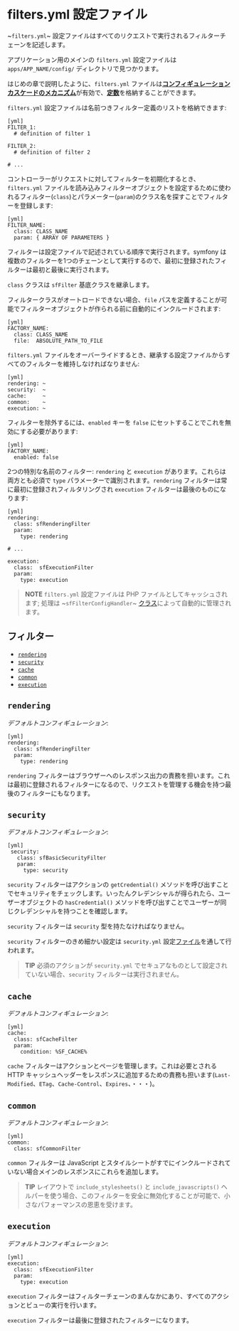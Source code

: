 filters.yml 設定ファイル
========================

~`filters.yml`~ 設定ファイルはすべてのリクエストで実行されるフィルターチェーンを記述します。

アプリケーション用のメインの `filters.yml` 設定ファイルは `apps/APP_NAME/config/` ディレクトリで見つかります。

はじめの章で説明したように、`filters.yml` ファイルは[**コンフィギュレーションカスケードのメカニズム**](#chapter_03_configuration_cascade)が有効で、[**定数**](#chapter_03_constants)を格納することができます。

`filters.yml` 設定ファイルは名前つきフィルター定義のリストを格納できます:

    [yml]
    FILTER_1:
      # definition of filter 1

    FILTER_2:
      # definition of filter 2

    # ...

コントローラーがリクエストに対してフィルターを初期化するとき、`filters.yml` ファイルを読み込みフィルターオブジェクトを設定するために使われるフィルター(`class`)とパラメーター(`param`)のクラス名を探すことでフィルターを登録します:

    [yml]
    FILTER_NAME:
      class: CLASS_NAME
      param: { ARRAY OF PARAMETERS }

フィルターは設定ファイルで記述されている順序で実行されます。symfony は複数のフィルターを1つのチェーンとして実行するので、最初に登録されたフィルターは最初と最後に実行されます。

`class` クラスは `sfFilter` 基底クラスを継承します。

フィルタークラスがオートロードできない場合、`file` パスを定義することが可能でフィルターオブジェクトが作られる前に自動的にインクルードされます:

    [yml]
    FACTORY_NAME:
      class: CLASS_NAME
      file:  ABSOLUTE_PATH_TO_FILE

`filters.yml` ファイルをオーバーライドするとき、継承する設定ファイルからすべてのフィルターを維持しなければなりません:

    [yml]
    rendering: ~
    security:  ~
    cache:     ~
    common:    ~
    execution: ~

フィルターを除外するには、`enabled` キーを `false` にセットすることでこれを無効にする必要があります:

    [yml]
    FACTORY_NAME:
      enabled: false

2つの特別な名前のフィルター: `rendering` と `execution` があります。これらは両方とも必須で `type` パラメーターで識別されます。`rendering` フィルターは常に最初に登録されフィルタリングされ `execution` フィルターは最後のものになります:

    [yml]
    rendering:
      class: sfRenderingFilter
      param:
        type: rendering

    # ...

    execution:
      class:  sfExecutionFilter
      param:
        type: execution

>**NOTE**
>`filters.yml` 設定ファイルは PHP ファイルとしてキャッシュされます; 処理は ~`sfFilterConfigHandler`~ [クラス](#chapter_14_config_handlers_yml)によって自動的に管理されます。

<div class="pagebreak"></div>

フィルター
----------

 * [`rendering`](#chapter_12_rendering)
 * [`security`](#chapter_12_security)
 * [`cache`](#chapter_12_cache)
 * [`common`](#chapter_12_common)
 * [`execution`](#chapter_12_execution)

`rendering`
-----------

*デフォルトコンフィギュレーション*:

    [yml]
    rendering:
      class: sfRenderingFilter
      param:
        type: rendering

`rendering` フィルターはブラウザーへのレスポンス出力の責務を担います。これは最初に登録されるフィルターになるので、リクエストを管理する機会を持つ最後のフィルターにもなります。

`security`
----------

*デフォルトコンフィギュレーション*:

    [yml]
     security:
       class: sfBasicSecurityFilter
       param:
         type: security

`security` フィルターはアクションの `getCredential()` メソッドを呼び出すことでセキュリティをチェックします。いったんクレデンシャルが得られたら、ユーザーオブジェクトの `hasCredential()` メソッドを呼び出すことでユーザーが同じクレデンシャルを持つことを確認します。

`security` フィルターは `security` 型を持たなければなりません。

`security` フィルターのきめ細かい設定は `security.yml` 設定[ファイル](#chapter_08)を通して行われます。

>**TIP**
>必須のアクションが `security.yml` でセキュアなものとして設定されていない場合、`security` フィルターは実行されません。

`cache`
-------

*デフォルトコンフィギュレーション*:

    [yml]
    cache:
      class: sfCacheFilter
      param:
        condition: %SF_CACHE%

`cache` フィルターはアクションとページを管理します。これは必要とされる HTTP キャッシュヘッダーをレスポンスに追加するための責務も担います(`Last-Modified`、`ETag`、`Cache-Control`、`Expires`、・・・)。

`common`
--------

*デフォルトコンフィギュレーション*:

    [yml]
    common:
      class: sfCommonFilter

`common` フィルターは JavaScript とスタイルシートがすでにインクルードされていない場合メインのレスポンスにこれらを追加します。

>**TIP**
>レイアウトで `include_stylesheets()` と `include_javascripts()` ヘルパーを使う場合、このフィルターを安全に無効化することが可能で、小さなパフォーマンスの恩恵を受けます。

`execution`
-----------

*デフォルトコンフィギュレーション*:

    [yml]
    execution:
      class:  sfExecutionFilter
      param:
        type: execution

`execution` フィルターはフィルターチェーンのまんなかにあり、すべてのアクションとビューの実行を行います。

`execution` フィルターは最後に登録されたフィルターになります。

